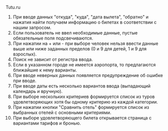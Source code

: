 Tutu.ru

1. При вводе данных "откуда", "куда", "дата вылета", "обратно" и нажатия найти получаем информацию о билетах в соответствии с нашим запросом.
2. Если пользователь не ввел необходимые данные, пустые обязательные поля подсвечиваются.
3. При нажатии на + или - при выборе человек нельзя ввести данные выше или ниже заданных пределов (0 и 9 для детей, 1 и 9 для взрослых).
4. Поиск не зависит от регистра ввода.
5. Если в указанном городе не имеется аэропорта, то предлагаются ближайшие к нему варианты.
6. При вводе неверных данных появляется предупреждение об ошибке при вводе.
7. При вводе даты есть несколько вариантов ввода (выпадающий календарь и вручную).
8. При выборе нескольких критериев формируется список из туров удовлетворяющих хотя бы одному критерию из каждой категории.
9. При нажатии кнопки "Сравнить отель" формируется список из выбранных отелей с основными критериями.
10. При выборе удовлетворяющего билета открывается страница с вариантами тарифов и бронью.
